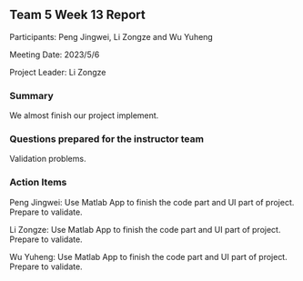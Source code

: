 ## Team 5 Week 13 Report

Participants: Peng Jingwei, Li Zongze and Wu Yuheng  

Meeting Date: 2023/5/6

Project Leader:  Li Zongze

### Summary

We almost finish our project implement.

### Questions prepared for the instructor team

Validation problems.

### Action Items

Peng Jingwei: Use Matlab App to finish the code part and UI part of project. Prepare to validate.

Li Zongze: Use Matlab App to finish the code part and UI part of project. Prepare to validate.

Wu Yuheng: Use Matlab App to finish the code part and UI part of project. Prepare to validate.